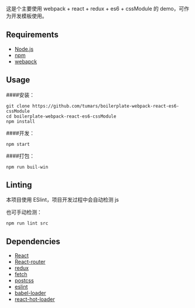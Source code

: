 这是个主要使用 webpack + react + redux + es6 + cssModule 的 demo，可作为开发模板使用。


## Requirements
 - [Node.js](https://nodejs.org)
 - [npm](https://www.npmjs.com/)
 - [webapck](https://webpack.github.io/)


## Usage
####安装：
```
git clone https://github.com/tumars/boilerplate-webpack-react-es6-cssModule
cd boilerplate-webpack-react-es6-cssModule
npm install
```
####开发：
```
npm start
```
####打包：
```
npm run buil-win
```


## Linting
本项目使用 ESlint，项目开发过程中会自动检测 js

也可手动检测：
```
npm run lint src
```


## Dependencies
- [React](https://github.com/facebook/react)
- [React-router](https://github.com/reactjs/react-router)
- [redux](https://github.com/reactjs/redux)
- [fetch](https://github.com/github/fetch)
- [postcss](https://github.com/postcss/postcss)
- [eslint](https://github.com/eslint/eslint)
- [babel-loader](https://github.com/babel/babel-loader)
- [react-hot-loader](https://github.com/gaearon/react-hot-loader)
